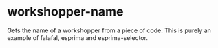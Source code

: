 # workshopper-name

Gets the name of a workshopper from a piece of code. This is purely an example of 
falafal, esprima and esprima-selector.


